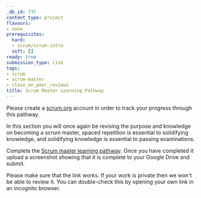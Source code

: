 ```yaml
---
_db_id: 737
content_type: project
flavours:
- none
prerequisites:
  hard:
  - scrum/scrum-intro
  soft: []
ready: true
submission_type: link
tags:
- scrum
- scrum-master
- close_on_peer_reviews
title: Scrum Master Learning Pathway
---
```


Please create a [scrum.org](https://www.scrum.org/) account in order to track your progress through this pathway.

In this section you will once again be revising the purpose and knowledge on becoming a scrum master, spaced repetition is essential to solidifying knowledge, and solidifying knowledge is essential to passing examinations.

Complete the [Scrum master learning pathway](https://www.scrum.org/pathway/scrum-master). Once you have completed it upload a screenshot showing that it is complete to your Google Drive and submit.

Please make sure that the link works. If your work is private then we won't be able to review it. You can double-check this by opening your own link in an incognito browser.
